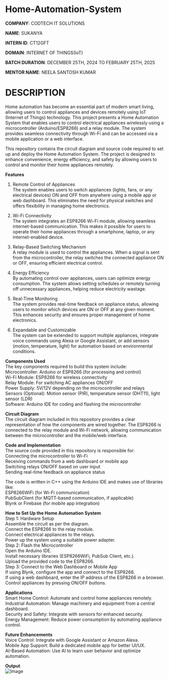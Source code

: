 # Home-Automation-System

**COMPANY**: CODTECH IT SOLUTIONS

**NAME**: SUKANYA

**INTERN ID**: CT12GFT

**DOMAIN**: INTERNET OF THINGS(IoT)

**BATCH DURATION**: DECEMBER 25TH, 2024 TO FEBRUARY 25TH, 2025

**MENTOR NAME**: NEELA SANTOSH KUMAR

# DESCRIPTION              
Home automation has become an essential part of modern smart living, allowing users to control appliances and devices remotely using IoT (Internet of Things) technology. This project presents a Home Automation System that enables users to control electrical appliances wirelessly using a microcontroller (Arduino/ESP8266) and a relay module. The system provides seamless connectivity through Wi-Fi and can be accessed via a mobile application or a web interface.

This repository contains the circuit diagram and source code required to set up and deploy the Home Automation System. The project is designed to enhance convenience, energy efficiency, and safety by allowing users to control and monitor their home appliances remotely.

**Features**       
1. Remote Control of Appliances       
The system enables users to switch appliances (lights, fans, or any electrical devices) ON and OFF from anywhere using a mobile app or web dashboard. This eliminates the need for physical switches and offers flexibility in managing home electronics.

2. Wi-Fi Connectivity        
The system integrates an ESP8266 Wi-Fi module, allowing seamless internet-based communication. This makes it possible for users to operate their home appliances through a smartphone, laptop, or any internet-enabled device.

3. Relay-Based Switching Mechanism                  
A relay module is used to control the appliances. When a signal is sent from the microcontroller, the relay switches the connected appliance ON or OFF, ensuring efficient electrical control.

4. Energy Efficiency                      
By automating control over appliances, users can optimize energy consumption. The system allows setting schedules or remotely turning off unnecessary appliances, helping reduce electricity wastage.

5. Real-Time Monitoring                       
The system provides real-time feedback on appliance status, allowing users to monitor which devices are ON or OFF at any given moment. This enhances security and ensures proper management of home electronics.

6. Expandable and Customizable                      
The system can be extended to support multiple appliances, integrate voice commands using Alexa or Google Assistant, or add sensors (motion, temperature, light) for automation based on environmental conditions.

**Components Used**                            
The key components required to build this system include:                
Microcontroller: Arduino or ESP8266 (for processing and control)                     
Wi-Fi Module: ESP8266 for wireless connectivity                         
Relay Module: For switching AC appliances ON/OFF                         
Power Supply: 5V/12V depending on the microcontroller and relays                        
Sensors (Optional): Motion sensor (PIR), temperature sensor (DHT11), light sensor (LDR)                            
Software: Arduino IDE for coding and flashing the microcontroller                                 

**Circuit Diagram**                   
The circuit diagram included in this repository provides a clear representation of how the components are wired together. The ESP8266 is connected to the relay module and Wi-Fi network, allowing communication between the microcontroller and the mobile/web interface.

**Code and Implementation**                          
The source code provided in this repository is responsible for:                      
Connecting the microcontroller to Wi-Fi                            
Receiving commands from a web dashboard or mobile app                               
Switching relays ON/OFF based on user input                              
Sending real-time feedback on appliance status   

The code is written in C++ using the Arduino IDE and makes use of libraries like:          
ESP8266WiFi (for Wi-Fi communication)                               
PubSubClient (for MQTT-based communication, if applicable)                    
Blynk or Firebase (for mobile app integration)                    

**How to Set Up the Home Automation System**                                                                
Step 1: Hardware Setup                               
Assemble the circuit as per the diagram.                         
Connect the ESP8266 to the relay module.                         
Connect electrical appliances to the relays.                                  
Power up the system using a suitable power adapter.                                 
Step 2: Flash the Microcontroller                           
Open the Arduino IDE.                           
Install necessary libraries (ESP8266WiFi, PubSub Client, etc.).                                      
Upload the provided code to the ESP8266.                                                 
Step 3: Connect to the Web Dashboard or Mobile App                                          
If using Blynk, configure the app and connect to the ESP8266.                                          
If using a web dashboard, enter the IP address of the ESP8266 in a browser.                                                
Control appliances by pressing ON/OFF buttons.                                        

**Applications**                              
Smart Home Control: Automate and control home appliances remotely.                      
Industrial Automation: Manage machinery and equipment from a central dashboard.                                  
Security and Safety: Integrate with sensors for enhanced security.                                           
Energy Management: Reduce power consumption by automating appliance control.                              

**Future Enhancements**                                                        
Voice Control: Integrate with Google Assistant or Amazon Alexa.                                
Mobile App Support: Build a dedicated mobile app for better UI/UX.                                  
AI-Based Automation: Use AI to learn user behavior and optimize automation.                                              

**Output**             
![Image](https://github.com/user-attachments/assets/1d766e58-1fbe-4502-a3eb-2628d7cb5dc9)


